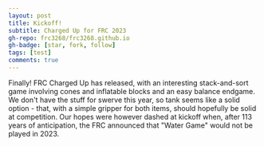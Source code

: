 ```yaml
---
layout: post
title: Kickoff!
subtitle: Charged Up for FRC 2023
gh-repo: frc3268/frc3268.github.io
gh-badge: [star, fork, follow]
tags: [test]
comments: true
---
```


Finally! FRC Charged Up has released, with an interesting stack-and-sort game involving cones and inflatable blocks and an easy balance endgame. We don't have the stuff for swerve this year, so tank seems like a solid option - that, with a simple gripper for both items, should hopefully be solid at competition. Our hopes were however dashed at kickoff when, after 113 years of anticipation, the FRC announced that "Water Game" would not be played in 2023.
